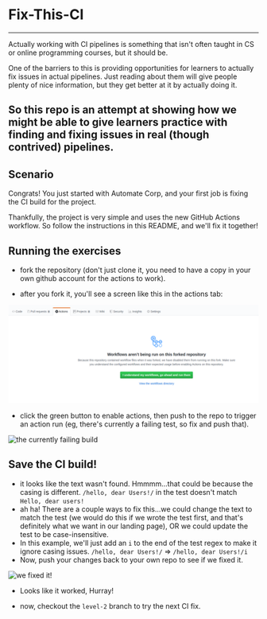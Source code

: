 # Fix-This-CI

---
Actually working with CI pipelines is something that isn't often taught in CS 
or online programming courses, but it should be.

One of the barriers to this is providing opportunities for learners to actually
fix issues in actual pipelines. Just reading about them will give people plenty
of nice information, but they get better at it by actually doing it.

So this repo is an attempt at showing how we might be able to give learners
practice with finding and fixing issues in real (though contrived) pipelines.
---

## Scenario

Congrats! You just started with Automate Corp, and your first job is fixing the CI
build for the project.

Thankfully, the project is very simple and uses the new GitHub Actions workflow. So 
follow the instructions in this README, and we'll fix it together!


## Running the exercises

- fork the repository (don't just clone it, you need to have a copy in your own
github account for the actions to work).

- after you fork it, you'll see a screen like this in the actions tab:

![disabled actions on forks](img/disabled-actions.png)

- click the green button to enable actions, then push to the repo to trigger an action run (eg, there's currently a failing test, so fix and push that).

![the currently failing build](img/failing-workflow.png)

## Save the CI build!
- it looks like the text wasn't found. Hmmmm...that could be because the casing
is different.
`/hello, dear Users!/` in the test doesn't match `Hello, dear users!`
- ah ha! There are a couple ways to fix this...we could change the text to match
the test (we would do this if we wrote the test first, and that's definitely what
we want in our landing page), OR we could update the test to be case-insensitive.
- In this example, we'll just add an `i` to the end of the test regex to make it
ignore casing issues.
`/hello, dear Users!/` => `/hello, dear Users!/i`
- Now, push your changes back to your own repo to see if we fixed it.

![we fixed it!](img/it-worked.png)

- Looks like it worked, Hurray!

- now, checkout the `level-2` branch to try the next CI fix.
